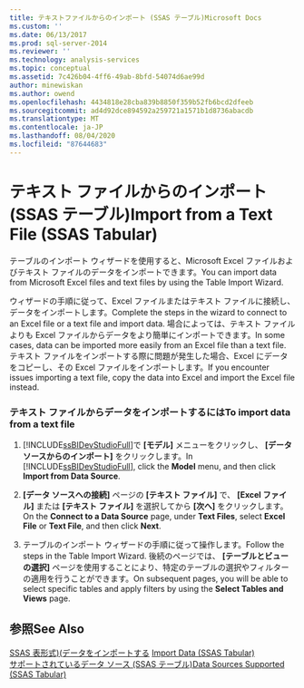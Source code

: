 ```yaml
---
title: テキストファイルからのインポート (SSAS テーブル)Microsoft Docs
ms.custom: ''
ms.date: 06/13/2017
ms.prod: sql-server-2014
ms.reviewer: ''
ms.technology: analysis-services
ms.topic: conceptual
ms.assetid: 7c426b04-4ff6-49ab-8bfd-54074d6ae99d
author: minewiskan
ms.author: owend
ms.openlocfilehash: 4434818e28cba839b8850f359b52fb6bcd2dfeeb
ms.sourcegitcommit: ad4d92dce894592a259721a1571b1d8736abacdb
ms.translationtype: MT
ms.contentlocale: ja-JP
ms.lasthandoff: 08/04/2020
ms.locfileid: "87644683"
---
```

# <a name="import-from-a-text-file-ssas-tabular"></a><span data-ttu-id="4f007-102">テキスト ファイルからのインポート (SSAS テーブル)</span><span class="sxs-lookup"><span data-stu-id="4f007-102">Import from a Text File (SSAS Tabular)</span></span>
  <span data-ttu-id="4f007-103">テーブルのインポート ウィザードを使用すると、Microsoft Excel ファイルおよびテキスト ファイルのデータをインポートできます。</span><span class="sxs-lookup"><span data-stu-id="4f007-103">You can import data from Microsoft Excel files and text files by using the Table Import Wizard.</span></span>  
  
 <span data-ttu-id="4f007-104">ウィザードの手順に従って、Excel ファイルまたはテキスト ファイルに接続し、データをインポートします。</span><span class="sxs-lookup"><span data-stu-id="4f007-104">Complete the steps in the wizard to connect to an Excel file or a text file and import data.</span></span> <span data-ttu-id="4f007-105">場合によっては、テキスト ファイルよりも Excel ファイルからデータをより簡単にインポートできます。</span><span class="sxs-lookup"><span data-stu-id="4f007-105">In some cases, data can be imported more easily from an Excel file than a text file.</span></span> <span data-ttu-id="4f007-106">テキスト ファイルをインポートする際に問題が発生した場合、Excel にデータをコピーし、その Excel ファイルをインポートします。</span><span class="sxs-lookup"><span data-stu-id="4f007-106">If you encounter issues importing a text file, copy the data into Excel and import the Excel file instead.</span></span>  
  
### <a name="to-import-data-from-a-text-file"></a><span data-ttu-id="4f007-107">テキスト ファイルからデータをインポートするには</span><span class="sxs-lookup"><span data-stu-id="4f007-107">To import data from a text file</span></span>  
  
1.  <span data-ttu-id="4f007-108">[!INCLUDE[ssBIDevStudioFull](../includes/ssbidevstudiofull-md.md)]で **[モデル]** メニューをクリックし、 **[データ ソースからのインポート]** をクリックします。</span><span class="sxs-lookup"><span data-stu-id="4f007-108">In [!INCLUDE[ssBIDevStudioFull](../includes/ssbidevstudiofull-md.md)], click the **Model** menu, and then click **Import from Data Source**.</span></span>  
  
2.  <span data-ttu-id="4f007-109">**[データ ソースへの接続]** ページの **[テキスト ファイル]** で、 **[Excel ファイル]** または **[テキスト ファイル]** を選択してから **[次へ]** をクリックします。</span><span class="sxs-lookup"><span data-stu-id="4f007-109">On the **Connect to a Data Source** page, under **Text Files**, select **Excel File** or **Text File**, and then click **Next**.</span></span>  
  
3.  <span data-ttu-id="4f007-110">テーブルのインポート ウィザードの手順に従って操作します。</span><span class="sxs-lookup"><span data-stu-id="4f007-110">Follow the steps in the Table Import Wizard.</span></span> <span data-ttu-id="4f007-111">後続のページでは、 **[テーブルとビューの選択]** ページを使用することにより、特定のテーブルの選択やフィルターの適用を行うことができます。</span><span class="sxs-lookup"><span data-stu-id="4f007-111">On subsequent pages, you will be able to select specific tables and apply filters by using the **Select Tables and Views** page.</span></span>  
  
## <a name="see-also"></a><span data-ttu-id="4f007-112">参照</span><span class="sxs-lookup"><span data-stu-id="4f007-112">See Also</span></span>  
 <span data-ttu-id="4f007-113">[SSAS 表形式&#41;&#40;データをインポートする](import-data-ssas-tabular.md) </span><span class="sxs-lookup"><span data-stu-id="4f007-113">[Import Data &#40;SSAS Tabular&#41;](import-data-ssas-tabular.md) </span></span>  
 [<span data-ttu-id="4f007-114">サポートされているデータ ソース &#40;SSAS テーブル&#41;</span><span class="sxs-lookup"><span data-stu-id="4f007-114">Data Sources Supported &#40;SSAS Tabular&#41;</span></span>](tabular-models/data-sources-supported-ssas-tabular.md)  
  
  
